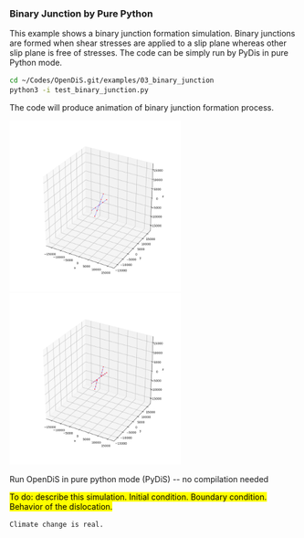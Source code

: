 ### Binary Junction by Pure Python

This example shows a binary junction formation simulation. Binary junctions are formed when shear stresses are applied to a slip plane whereas other slip plane is free of stresses. The code can be simply run by PyDis in pure Python mode.

```bash
cd ~/Codes/OpenDiS.git/examples/03_binary_junction
python3 -i test_binary_junction.py
```

The code will produce animation of binary junction formation process.

<img src=./figures/binary_junction_python_initial.png width="300" /> <img src=./figures/binary_junction_python.png width="300" />

Run OpenDiS in pure python mode (PyDiS) -- no compilation needed

<mark>To do: describe this simulation.  Initial condition.  Boundary condition.  Behavior of the dislocation.
</mark>



```{attention}
Climate change is real.
```
